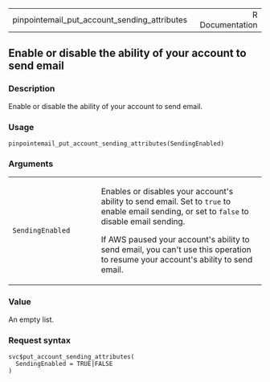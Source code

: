 <table style="width: 100%;">
<tbody>
<tr class="odd">
<td>pinpointemail_put_account_sending_attributes</td>
<td style="text-align: right;">R Documentation</td>
</tr>
</tbody>
</table>

## Enable or disable the ability of your account to send email

### Description

Enable or disable the ability of your account to send email.

### Usage

    pinpointemail_put_account_sending_attributes(SendingEnabled)

### Arguments

<table>
<colgroup>
<col style="width: 35%" />
<col style="width: 65%" />
</colgroup>
<tbody>
<tr class="odd">
<td><code
id="pinpointemail_put_account_sending_attributes_:_SendingEnabled">SendingEnabled</code></td>
<td><p>Enables or disables your account's ability to send email. Set to
<code>true</code> to enable email sending, or set to <code>false</code>
to disable email sending.</p>
<p>If AWS paused your account's ability to send email, you can't use
this operation to resume your account's ability to send email.</p></td>
</tr>
</tbody>
</table>

### Value

An empty list.

### Request syntax

    svc$put_account_sending_attributes(
      SendingEnabled = TRUE|FALSE
    )

